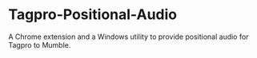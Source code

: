 Tagpro-Positional-Audio
=======================

A Chrome extension and a Windows utility to provide positional audio for Tagpro to Mumble.
